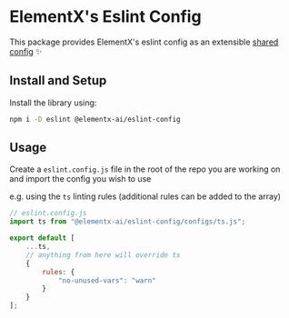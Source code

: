 # ElementX's Eslint Config

This package provides ElementX's eslint config as an extensible [shared config](https://eslint.org/docs/developer-guide/shareable-configs) :sparkles:

## Install and Setup

Install the library using:

```sh
npm i -D eslint @elementx-ai/eslint-config
```

## Usage

Create a `eslint.config.js` file in the root of the repo you are working on and import the config you wish to use

e.g. using the `ts` linting rules (additional rules can be added to the array)

```js
// eslint.config.js
import ts from "@elementx-ai/eslint-config/configs/ts.js";

export default [
    ...ts,
    // anything from here will override ts
    {
        rules: {
            "no-unused-vars": "warn"
        }
    }
];
```
